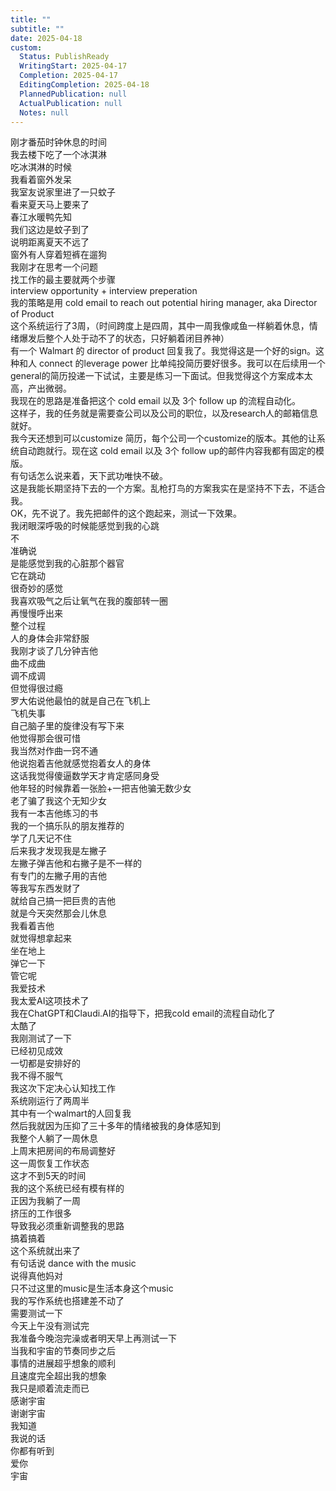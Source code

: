 ```yaml
---
title: ""
subtitle: ""
date: 2025-04-18
custom:
  Status: PublishReady
  WritingStart: 2025-04-17
  Completion: 2025-04-17
  EditingCompletion: 2025-04-18
  PlannedPublication: null
  ActualPublication: null
  Notes: null
---        
```

刚才番茄时钟休息的时间        
我去楼下吃了一个冰淇淋        
吃冰淇淋的时候        
我看着窗外发呆        
我室友说家里进了一只蚊子        
看来夏天马上要来了        
春江水暖鸭先知        
我们这边是蚊子到了        
说明距离夏天不远了        
窗外有人穿着短裤在遛狗          
我刚才在思考一个问题        
找工作的最主要就两个步骤        
interview opportunity + interview preperation        
我的策略是用 cold email to reach out potential hiring manager, aka Director of Product        
这个系统运行了3周，（时间跨度上是四周，其中一周我像咸鱼一样躺着休息，情绪爆发后整个人处于动不了的状态，只好躺着闭目养神）        
有一个 Walmart 的 director of product 回复我了。我觉得这是一个好的sign。这种和人 connect 的leverage power 比单纯投简历要好很多。我可以在后续用一个general的简历投递一下试试，主要是练习一下面试。但我觉得这个方案成本太高，产出微弱。        
我现在的思路是准备把这个 cold email 以及 3个 follow up 的流程自动化。        
这样子，我的任务就是需要查公司以及公司的职位，以及research人的邮箱信息就好。        
我今天还想到可以customize 简历，每个公司一个customize的版本。其他的让系统自动跑就行。现在这 cold email 以及 3个 follow up的邮件内容我都有固定的模版。        
有句话怎么说来着，天下武功唯快不破。        
这是我能长期坚持下去的一个方案。乱枪打鸟的方案我实在是坚持不下去，不适合我。        
OK，先不说了。我先把邮件的这个跑起来，测试一下效果。          
我闭眼深呼吸的时候能感觉到我的心跳        
不        
准确说        
是能感觉到我的心脏那个器官        
它在跳动        
很奇妙的感觉          
我喜欢吸气之后让氧气在我的腹部转一圈        
再慢慢呼出来        
整个过程        
人的身体会非常舒服          
我刚才谈了几分钟吉他        
曲不成曲        
调不成调        
但觉得很过瘾          
罗大佑说他最怕的就是自己在飞机上        
飞机失事        
自己脑子里的旋律没有写下来        
他觉得那会很可惜        
我当然对作曲一窍不通          
他说抱着吉他就感觉抱着女人的身体        
这话我觉得傻逼数学天才肯定感同身受        
他年轻的时候靠着一张脸+一把吉他骗无数少女        
老了骗了我这个无知少女          
我有一本吉他练习的书        
我的一个搞乐队的朋友推荐的        
学了几天记不住        
后来我才发现我是左撇子        
左撇子弹吉他和右撇子是不一样的        
有专门的左撇子用的吉他        
等我写东西发财了        
就给自己搞一把巨贵的吉他          
就是今天突然那会儿休息        
我看着吉他        
就觉得想拿起来        
坐在地上        
弹它一下        
管它呢          
我爱技术        
我太爱AI这项技术了        
我在ChatGPT和Claudi.AI的指导下，把我cold email的流程自动化了        
太酷了        
我刚测试了一下        
已经初见成效          
一切都是安排好的        
我不得不服气        
我这次下定决心认知找工作        
系统刚运行了两周半        
其中有一个walmart的人回复我        
然后我就因为压抑了三十多年的情绪被我的身体感知到        
我整个人躺了一周休息        
上周末把房间的布局调整好        
这一周恢复工作状态        
这才不到5天的时间        
我的这个系统已经有模有样的        
正因为我躺了一周        
挤压的工作很多        
导致我必须重新调整我的思路        
搞着搞着        
这个系统就出来了        
有句话说 dance with the music        
说得真他妈对        
只不过这里的music是生活本身这个music          
我的写作系统也搭建差不动了        
需要测试一下        
今天上午没有测试完        
我准备今晚泡完澡或者明天早上再测试一下          
当我和宇宙的节奏同步之后        
事情的进展超乎想象的顺利        
且速度完全超出我的想象        
我只是顺着流走而已        
感谢宇宙          
谢谢宇宙        
我知道        
我说的话        
你都有听到        
爱你        
宇宙          
      